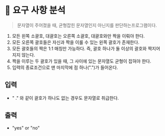 # 🐧 요구 사항 분석

> 문자열이 주어졌을 때, 균형잡힌 문자열인지 아닌지를 판단하는프로그램이다.

1. 모든 왼쪽 소괄호, 대괄호는 오른쪽 소괄호, 대괄호와만 짝을 이뤄야 한다.
3. 모든 오른쪽 괄호들은 자신과 짝을 이룰 수 있는 왼쪽 괄호가 존재한다.
4. 모든 괄호들의 짝은 1:1 매칭만 가능하다. 즉, 괄호 하나가 둘 이상의 괄호와 짝지어지지 않는다.
5. 짝을 이루는 두 괄호가 있을 때, 그 사이에 있는 문자열도 균형이 잡혀야 한다.
6. 입력의 종료조건으로 맨 마지막에 점 하나(".")가 들어온다.

## 입력
- " ." 와 같이 괄호가 하나도 없는 경우도 문자열로 취급한다.

## 출력
- "yes" or "no"